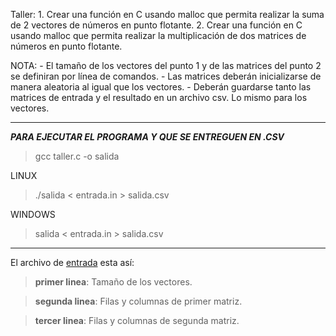Taller:
	1. Crear una función en C usando malloc que permita realizar la suma de 2 vectores de números en punto flotante.
	2. Crear una función en C usando malloc que permita realizar la multiplicación de dos matrices de números en punto flotante.

NOTA:
	- El tamaño de los vectores del punto 1 y de las matrices del punto 2 se definiran por línea de comandos.
	- Las matrices deberán inicializarse de manera aleatoria al igual que los vectores.
	- Deberán guardarse tanto las matrices de entrada y el resultado en un archivo csv. Lo mismo para los vectores.

---

***PARA EJECUTAR EL PROGRAMA Y QUE SE ENTREGUEN EN .CSV***

> gcc taller.c -o salida

LINUX

> ./salida < entrada.in > salida.csv

WINDOWS

> salida < entrada.in > salida.csv
---
El archivo de [entrada](/Taller%201/entrada.in) esta así:
> **primer linea**: Tamaño de los vectores.

> **segunda linea**: Filas y columnas de primer matriz.

> **tercer linea**: Filas y columnas de segunda matriz.
